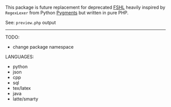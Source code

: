 This package is future replacement for deprecated [FSHL](https://github.com/kukulich/fshl) heavily inspired by `RegexLexer` from Python [Pygments](http://pygments.org/) but written in pure PHP.

See: `preview.php` output

---

TODO:
- change package namespace

LANGUAGES:
- python
- json
- cpp
- sql
- tex/latex
- java
- latte/smarty
